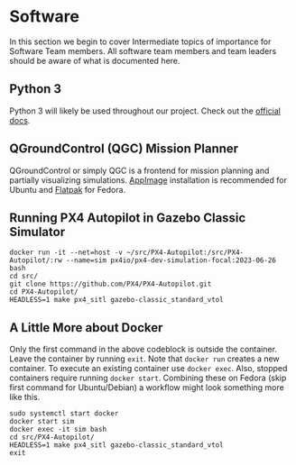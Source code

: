 # Software

In this section we begin to cover Intermediate topics of importance for Software Team members. All software team members and team leaders should be aware of what is documented here.


## Python 3

Python 3 will likely be used throughout our project. Check out the [official docs](https://docs.python.org/3/).

## QGroundControl (QGC) Mission Planner

QGroundControl or simply QGC is a frontend for mission planning and partially visualizing simulations. [AppImage](https://docs.qgroundcontrol.com/master/en/getting_started/download_and_install.html) installation is recommended for Ubuntu and [Flatpak](https://flathub.org/apps/org.mavlink.qgroundcontrol) for Fedora.

## Running PX4 Autopilot in Gazebo Classic Simulator

	docker run -it --net=host -v ~/src/PX4-Autopilot:/src/PX4-Autopilot/:rw --name=sim px4io/px4-dev-simulation-focal:2023-06-26 bash
	cd src/
	git clone https://github.com/PX4/PX4-Autopilot.git
	cd PX4-Autopilot/
	HEADLESS=1 make px4_sitl gazebo-classic_standard_vtol

## A Little More about Docker

Only the first command in the above codeblock is outside the container. Leave the container by running `exit`. Note that `docker run` creates a new container. To execute an existing container use `docker exec`. Also, stopped containers require running `docker start`. Combining these on Fedora (skip first command for Ubuntu/Debian) a workflow might look something more like this.

	sudo systemctl start docker
	docker start sim
	docker exec -it sim bash
	cd src/PX4-Autopilot/
	HEADLESS=1 make px4_sitl gazebo-classic_standard_vtol
	exit
	